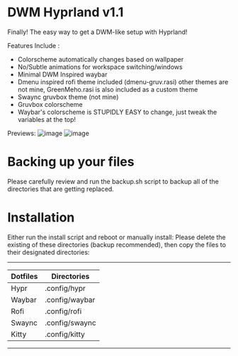 # DWM Hyprland v1.1

Finally! The easy way to get a DWM-like setup with Hyprland!

Features Include :
  - Colorscheme automatically changes based on wallpaper
  - No/Subtle animations for workspace switching/windows
  - Minimal DWM Inspired waybar
  - Dmenu inspired rofi theme included (dmenu-gruv.rasi) other themes are not mine, GreenMeho.rasi is also included as a custom theme
  - Swaync gruvbox theme (not mine)
  - Gruvbox colorscheme
  - Waybar's colorscheme is STUPIDLY EASY to change, just tweak the variables at the top!

Previews:
![image](https://github.com/user-attachments/assets/5d2f468c-646d-42d0-b09b-0da6f322188a)
![image](https://github.com/user-attachments/assets/02cfe9d7-65fa-4626-8254-8be205cf6a75)


# Backing up your files

Please carefully review and run the backup.sh script to backup all of the directories that are getting replaced.

# Installation

Either run the install script and reboot or manually install:
Please delete the existing of these directories (backup recommended), then copy the files to their designated directories:

-----------------------------
| Dotfiles | Directories    |
|----------|----------------|
| Hypr     | .config/hypr   |
| Waybar   | .config/waybar |
| Rofi     | .config/rofi   |
| Swaync   | .config/swaync |
| Kitty    | .config/kitty  |
-----------------------------
